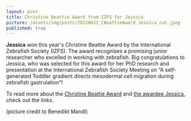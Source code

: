```yaml
---
layout: post
title: Christine Beattie Award from IZFS for Jessica
picture: /assets/img/posts/20210622_CBeattieAward_Jessica_cut.jpeg
published: true
---
```

**Jessica** won this year's Christine Beattie Award by the International Zebrafish Society (IZFS). The award recognises a promising junior researcher who excelled in working with zebrafish. Big congratulations to Jessica, who was selected for this award for her PhD research and presentation at the International Zebrafish Society Meeting on “A self-generated Toddler gradient directs mesodermal cell migration during zebrafish gastrulation”!

To read more about the [Christine Beattie Award](https://www.izfs.org/awards/christine-beattie-award) and [the awardee Jessica](https://www.imp.ac.at/news/article/christine-beattie-award-for-imp-phd-student-jessica-stock/), check out the links.

(picture credit to Benedikt Mandl)



